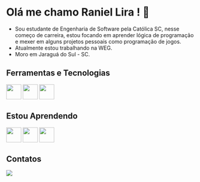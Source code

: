 # Olá me chamo Raniel Lira ! 👋

- Sou estudante de Engenharia de Software pela Católica SC, nesse começo de carreira, estou focando em aprender lógica de  programação e mexer em alguns projetos pessoais como programação de jogos.
- Atualmente estou trabalhando na WEG.
- Moro em Jaraguá do Sul - SC.

## Ferramentas e Tecnologias

<img src="https://cdn.jsdelivr.net/gh/devicons/devicon/icons/c/c-original.svg" width="40" height="40"/> <img src="https://cdn.jsdelivr.net/gh/devicons/devicon/icons/vscode/vscode-original.svg" width="40" height="40"/> <img src="https://cdn.jsdelivr.net/gh/devicons/devicon/icons/linux/linux-original.svg" width="40" height="40"/>
          

## Estou Aprendendo

<img src="https://cdn.jsdelivr.net/gh/devicons/devicon/icons/c/c-original.svg" width="40" height="40"/> <img src="https://cdn.jsdelivr.net/gh/devicons/devicon/icons/html5/html5-original.svg" width="40" height="40"/> <img src="https://cdn.jsdelivr.net/gh/devicons/devicon/icons/css3/css3-original.svg" width="40" height="40"/>

## Contatos

<a href="https://www.linkedin.com/in/raniel-lima-de-lira-ba8a03115" target="_blank"><img src="https://img.shields.io/badge/-LinkedIn-%230077B5?style=for-the-badge&logo=linkedin&logoColor=white" target="_blank"></a>
          
          
